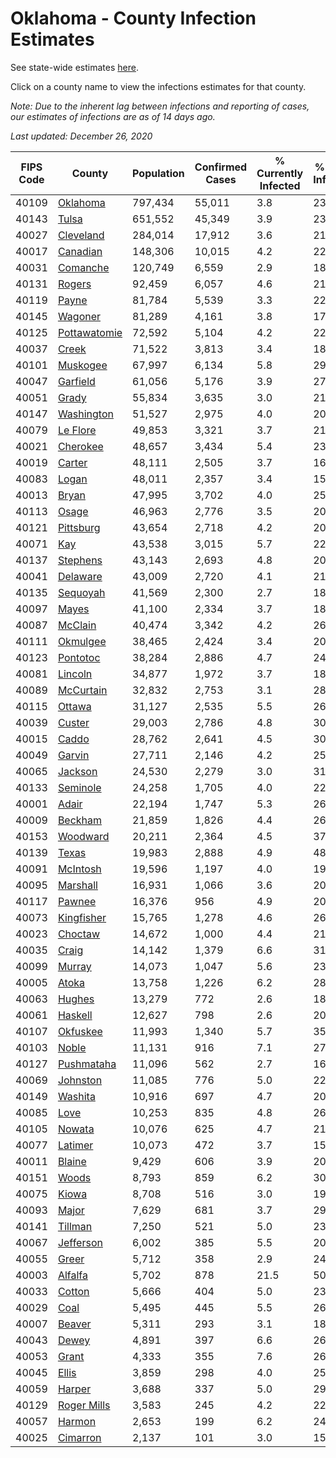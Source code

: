 # Oklahoma - County Infection Estimates

See state-wide estimates [here](/infections/us-ok).

Click on a county name to view the infections estimates for that county.

*Note: Due to the inherent lag between infections and reporting of cases, our estimates of infections are as of 14 days ago.*

*Last updated: December 26, 2020*

|   FIPS Code |                       County |   Population |   Confirmed Cases |   % Currently Infected |   % Total Infected |
|-------------|------------------------------|--------------|-------------------|------------------------|--------------------|
|       40109 |         [Oklahoma](oklahoma) |      797,434 |            55,011 |                    3.8 |               23.2 |
|       40143 |               [Tulsa](tulsa) |      651,552 |            45,349 |                    3.9 |               23.4 |
|       40027 |       [Cleveland](cleveland) |      284,014 |            17,912 |                    3.6 |               21.3 |
|       40017 |         [Canadian](canadian) |      148,306 |            10,015 |                    4.2 |               22.1 |
|       40031 |         [Comanche](comanche) |      120,749 |             6,559 |                    2.9 |               18.0 |
|       40131 |             [Rogers](rogers) |       92,459 |             6,057 |                    4.6 |               21.6 |
|       40119 |               [Payne](payne) |       81,784 |             5,539 |                    3.3 |               22.6 |
|       40145 |           [Wagoner](wagoner) |       81,289 |             4,161 |                    3.8 |               17.3 |
|       40125 | [Pottawatomie](pottawatomie) |       72,592 |             5,104 |                    4.2 |               22.9 |
|       40037 |               [Creek](creek) |       71,522 |             3,813 |                    3.4 |               18.0 |
|       40101 |         [Muskogee](muskogee) |       67,997 |             6,134 |                    5.8 |               29.6 |
|       40047 |         [Garfield](garfield) |       61,056 |             5,176 |                    3.9 |               27.5 |
|       40051 |               [Grady](grady) |       55,834 |             3,635 |                    3.0 |               21.3 |
|       40147 |     [Washington](washington) |       51,527 |             2,975 |                    4.0 |               20.1 |
|       40079 |         [Le Flore](le-flore) |       49,853 |             3,321 |                    3.7 |               21.6 |
|       40021 |         [Cherokee](cherokee) |       48,657 |             3,434 |                    5.4 |               23.4 |
|       40019 |             [Carter](carter) |       48,111 |             2,505 |                    3.7 |               16.8 |
|       40083 |               [Logan](logan) |       48,011 |             2,357 |                    3.4 |               15.8 |
|       40013 |               [Bryan](bryan) |       47,995 |             3,702 |                    4.0 |               25.1 |
|       40113 |               [Osage](osage) |       46,963 |             2,776 |                    3.5 |               20.0 |
|       40121 |       [Pittsburg](pittsburg) |       43,654 |             2,718 |                    4.2 |               20.2 |
|       40071 |                   [Kay](kay) |       43,538 |             3,015 |                    5.7 |               22.7 |
|       40137 |         [Stephens](stephens) |       43,143 |             2,693 |                    4.8 |               20.1 |
|       40041 |         [Delaware](delaware) |       43,009 |             2,720 |                    4.1 |               21.2 |
|       40135 |         [Sequoyah](sequoyah) |       41,569 |             2,300 |                    2.7 |               18.4 |
|       40097 |               [Mayes](mayes) |       41,100 |             2,334 |                    3.7 |               18.6 |
|       40087 |           [McClain](mcclain) |       40,474 |             3,342 |                    4.2 |               26.9 |
|       40111 |         [Okmulgee](okmulgee) |       38,465 |             2,424 |                    3.4 |               20.8 |
|       40123 |         [Pontotoc](pontotoc) |       38,284 |             2,886 |                    4.7 |               24.0 |
|       40081 |           [Lincoln](lincoln) |       34,877 |             1,972 |                    3.7 |               18.6 |
|       40089 |       [McCurtain](mccurtain) |       32,832 |             2,753 |                    3.1 |               28.0 |
|       40115 |             [Ottawa](ottawa) |       31,127 |             2,535 |                    5.5 |               26.9 |
|       40039 |             [Custer](custer) |       29,003 |             2,786 |                    4.8 |               30.9 |
|       40015 |               [Caddo](caddo) |       28,762 |             2,641 |                    4.5 |               30.2 |
|       40049 |             [Garvin](garvin) |       27,711 |             2,146 |                    4.2 |               25.3 |
|       40065 |           [Jackson](jackson) |       24,530 |             2,279 |                    3.0 |               31.0 |
|       40133 |         [Seminole](seminole) |       24,258 |             1,705 |                    4.0 |               22.6 |
|       40001 |               [Adair](adair) |       22,194 |             1,747 |                    5.3 |               26.8 |
|       40009 |           [Beckham](beckham) |       21,859 |             1,826 |                    4.4 |               26.7 |
|       40153 |         [Woodward](woodward) |       20,211 |             2,364 |                    4.5 |               37.9 |
|       40139 |               [Texas](texas) |       19,983 |             2,888 |                    4.9 |               48.8 |
|       40091 |         [McIntosh](mcintosh) |       19,596 |             1,197 |                    4.0 |               19.8 |
|       40095 |         [Marshall](marshall) |       16,931 |             1,066 |                    3.6 |               20.5 |
|       40117 |             [Pawnee](pawnee) |       16,376 |               956 |                    4.9 |               20.1 |
|       40073 |     [Kingfisher](kingfisher) |       15,765 |             1,278 |                    4.6 |               26.5 |
|       40023 |           [Choctaw](choctaw) |       14,672 |             1,000 |                    4.4 |               21.9 |
|       40035 |               [Craig](craig) |       14,142 |             1,379 |                    6.6 |               31.9 |
|       40099 |             [Murray](murray) |       14,073 |             1,047 |                    5.6 |               23.5 |
|       40005 |               [Atoka](atoka) |       13,758 |             1,226 |                    6.2 |               28.7 |
|       40063 |             [Hughes](hughes) |       13,279 |               772 |                    2.6 |               18.7 |
|       40061 |           [Haskell](haskell) |       12,627 |               798 |                    2.6 |               20.5 |
|       40107 |         [Okfuskee](okfuskee) |       11,993 |             1,340 |                    5.7 |               35.7 |
|       40103 |               [Noble](noble) |       11,131 |               916 |                    7.1 |               27.1 |
|       40127 |     [Pushmataha](pushmataha) |       11,096 |               562 |                    2.7 |               16.1 |
|       40069 |         [Johnston](johnston) |       11,085 |               776 |                    5.0 |               22.6 |
|       40149 |           [Washita](washita) |       10,916 |               697 |                    4.7 |               20.2 |
|       40085 |                 [Love](love) |       10,253 |               835 |                    4.8 |               26.5 |
|       40105 |             [Nowata](nowata) |       10,076 |               625 |                    4.7 |               21.1 |
|       40077 |           [Latimer](latimer) |       10,073 |               472 |                    3.7 |               15.2 |
|       40011 |             [Blaine](blaine) |        9,429 |               606 |                    3.9 |               20.6 |
|       40151 |               [Woods](woods) |        8,793 |               859 |                    6.2 |               30.7 |
|       40075 |               [Kiowa](kiowa) |        8,708 |               516 |                    3.0 |               19.5 |
|       40093 |               [Major](major) |        7,629 |               681 |                    3.7 |               29.1 |
|       40141 |           [Tillman](tillman) |        7,250 |               521 |                    5.0 |               23.2 |
|       40067 |       [Jefferson](jefferson) |        6,002 |               385 |                    5.5 |               20.6 |
|       40055 |               [Greer](greer) |        5,712 |               358 |                    2.9 |               24.4 |
|       40003 |           [Alfalfa](alfalfa) |        5,702 |               878 |                   21.5 |               50.1 |
|       40033 |             [Cotton](cotton) |        5,666 |               404 |                    5.0 |               23.4 |
|       40029 |                 [Coal](coal) |        5,495 |               445 |                    5.5 |               26.0 |
|       40007 |             [Beaver](beaver) |        5,311 |               293 |                    3.1 |               18.3 |
|       40043 |               [Dewey](dewey) |        4,891 |               397 |                    6.6 |               26.4 |
|       40053 |               [Grant](grant) |        4,333 |               355 |                    7.6 |               26.0 |
|       40045 |               [Ellis](ellis) |        3,859 |               298 |                    4.0 |               25.2 |
|       40059 |             [Harper](harper) |        3,688 |               337 |                    5.0 |               29.5 |
|       40129 |   [Roger Mills](roger-mills) |        3,583 |               245 |                    4.2 |               22.2 |
|       40057 |             [Harmon](harmon) |        2,653 |               199 |                    6.2 |               24.7 |
|       40025 |         [Cimarron](cimarron) |        2,137 |               101 |                    3.0 |               15.8 |